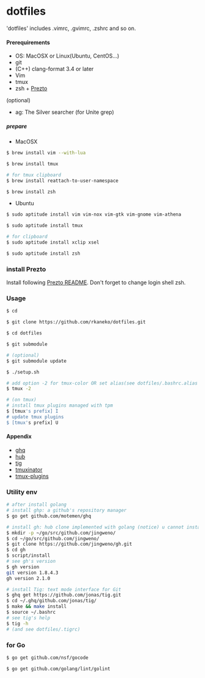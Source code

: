 dotfiles
====================
'dotfiles' includes .vimrc, .gvimrc, .zshrc and so on.

#### Prerequirements
+ OS: MacOSX or Linux(Ubuntu, CentOS...)
+ git
+ (C++) clang-format 3.4 or later
+ Vim
+ tmux
+ zsh + [Prezto](https://github.com/sorin-ionescu/prezto)

(optional)
+ ag: The Silver searcher (for Unite grep)

##### prepare
+ MacOSX

```bash
$ brew install vim --with-lua

$ brew install tmux

# for tmux clipboard
$ brew install reattach-to-user-namespace

$ brew install zsh
```

+ Ubuntu

```bash
$ sudo aptitude install vim vim-nox vim-gtk vim-gnome vim-athena

$ sudo aptitude install tmux

# for clipboard
$ sudo aptitude install xclip xsel

$ sudo aptitude install zsh
```

### install Prezto
Install following [Prezto README](https://github.com/sorin-ionescu/prezto).
Don't forget to change login shell zsh.

### Usage

```bash
$ cd

$ git clone https://github.com/rkaneko/dotfiles.git

$ cd dotfiles

$ git submodule

# (optional)
$ git submodule update

$ ./setup.sh

# add option -2 for tmux-color OR set alias(see dotfiles/.bashrc.alias
$ tmux -2

# (on tmux)
# install tmux plugins managed with tpm
$ [tmux's prefix] I
# update tmux plugins
$ [tmux's prefix] U
```

#### Appendix
+ [ghq](https://github.com/motemen/ghq)
+ [hub](https://github.com/github/hub)
+ [tig](https://github.com/jonas/tig)
+ [tmuxinator](https://github.com/tmuxinator/tmuxinator)
+ [tmux-plugins](https://github.com/tmux-plugins)

### Utility env
```bash
# after install golang
# install ghp: a github's repository manager
$ go get github.com/motemen/ghq

# install gh: hub clone implemented with golang (notice) u cannot install gh with ghq or go get
$ mkdir -p ~/go/src/github.com/jingweno/
$ cd ~/go/src/github.com/jingweno/
$ git clone https://github.com/jingweno/gh.git
$ cd gh
$ script/install
# see gh's version
$ gh version
git version 1.8.4.3
gh version 2.1.0

# install Tig: text mode interface for Git
$ ghq get https://github.com/jonas/tig.git
$ cd ~/.ghq/github.com/jonas/tig/
$ make && make install
$ source ~/.bashrc
# see tig's help 
$ tig -h
# (and see dotfiles/.tigrc)
```
### for Go
```bash
$ go get github.com/nsf/gocode

$ go get github.com/golang/lint/golint
```
